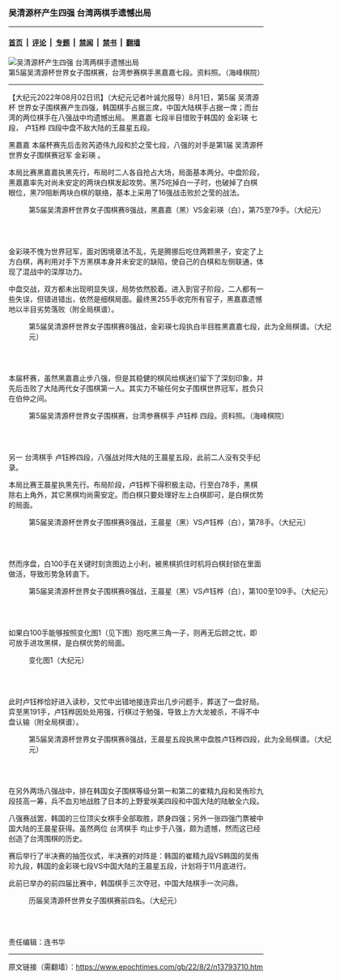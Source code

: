 ### 吴清源杯产生四强 台湾两棋手遗憾出局

---

#### [首页](../../../..?n13793710) &nbsp;|&nbsp; [评论](../../../../../epoch-comment?n13793710) &nbsp;|&nbsp; [专题](../../../../../epoch-special?n13793710) &nbsp;|&nbsp; [禁闻](../../../../../epoch-news?n13793710) &nbsp;|&nbsp; [禁书](../../../../../books?n13793710) &nbsp;|&nbsp; [翻墙](https://github.com/gfw-breaker/nogfw/blob/master/README.md?n13793710)


<div><img alt="吴清源杯产生四强 台湾两棋手遗憾出局" class="attachment-djy_600_400 size-djy_600_400 wp-post-image" src="https://i.epochtimes.com/assets/uploads/2022/08/id13793711-295792637_1894232717451854_8083189098638934701_n@1200x1200-600x400.jpg"/>
<div class="caption">
 第5届吴清源杯世界女子围棋赛，台湾参赛棋手黑嘉嘉七段。资料照。（海峰棋院）
</div></div><hr/><div class="post_content" id="artbody" itemprop="articleBody">
 <!-- article content begin -->
 <p>
  【大纪元2022年08月02日讯】（大纪元记者叶诚允报导）8月1日，第5届
  <ok href="https://www.epochtimes.com/gb/tag/%E5%90%B4%E6%B8%85%E6%BA%90%E6%9D%AF.html">
   吴清源杯
  </ok>
  世界女子围棋赛产生四强，韩国棋手占据三席，中国大陆棋手占据一席；而台湾的两位棋手在八强战中均遗憾出局。
  <ok href="https://www.epochtimes.com/gb/tag/%E9%BB%91%E5%98%89%E5%98%89.html">
   黑嘉嘉
  </ok>
  七段半目惜败于韩国的
  <ok href="https://www.epochtimes.com/gb/tag/%E9%87%91%E5%BD%A9%E7%91%9B.html">
   金彩瑛
  </ok>
  七段，
  <ok href="https://www.epochtimes.com/gb/tag/%E5%8D%A2%E9%92%B0%E6%A1%A6.html">
   卢钰桦
  </ok>
  四段中盘不敌大陆的王晨星五段。
 </p>
 <p>
  <ok href="https://www.epochtimes.com/gb/tag/%E9%BB%91%E5%98%89%E5%98%89.html">
   黑嘉嘉
  </ok>
  本届杯赛先后击败芮迺伟九段和於之莹七段，八强的对手是第1届
  <ok href="https://www.epochtimes.com/gb/tag/%E5%90%B4%E6%B8%85%E6%BA%90%E6%9D%AF.html">
   吴清源杯
  </ok>
  世界女子围棋赛冠军
  <ok href="https://www.epochtimes.com/gb/tag/%E9%87%91%E5%BD%A9%E7%91%9B.html">
   金彩瑛
  </ok>
  。
 </p>
 <p>
  本局比赛黑嘉嘉执黑先行，布局时二人各自抢占大场，局面基本两分。中盘阶段，黑嘉嘉率先对尚未安定的两块白棋发起攻势。黑75吃掉白一子时，也破掉了白棋眼位，黑79阻断两块白棋的联络，基本上采用了16强战击败於之莹的战法。
 </p>
 <figure aria-describedby="caption-attachment-13793727" class="wp-caption aligncenter" id="attachment_13793727" style="width: 600px">
  <ok href="https://i.epochtimes.com/assets/uploads/2022/08/id13793727-1_1200x1200.png" target="_blank">
   <img alt="" class="size-large wp-image-13793727" src="https://i.epochtimes.com/assets/uploads/2022/08/id13793727-1_1200x1200-600x600.png"/>
  </ok>
  <br/><figcaption class="wp-caption-text" id="caption-attachment-13793727">
   第5届吴清源杯世界女子围棋赛8强战，黑嘉嘉（黑）VS金彩瑛（白），第75至79手。（大纪元）
  </figcaption><br/>
 </figure><br/>
 <p>
  金彩瑛不愧为世界冠军，面对困境章法不乱，先是腾挪后吃住两颗黑子，安定了上方白棋，再利用对手下方黑棋本身并未安定的缺陷，使自己的白棋和左侧联通，体现了混战中的深厚功力。
 </p>
 <p>
  中盘交战，双方都未出现明显失误，局势依然胶着。进入到官子阶段，二人都有一些失误，但错进错出，依然是细棋局面。最终黑255手收完所有官子，黑嘉嘉遗憾地以半目劣势落败（附全局棋谱）。
 </p>
 <figure aria-describedby="caption-attachment-13793728" class="wp-caption aligncenter" id="attachment_13793728" style="width: 600px">
  <ok href="https://i.epochtimes.com/assets/uploads/2022/08/id13793728-2_1200x1200.png" target="_blank">
   <img alt="" class="size-large wp-image-13793728" src="https://i.epochtimes.com/assets/uploads/2022/08/id13793728-2_1200x1200-600x645.png"/>
  </ok>
  <br/><figcaption class="wp-caption-text" id="caption-attachment-13793728">
   第5届吴清源杯世界女子围棋赛8强战，金彩瑛七段执白半目胜黑嘉嘉七段，此为全局棋谱。（大纪元）
  </figcaption><br/>
 </figure><br/>
 <p>
  本届杯赛，虽然黑嘉嘉止步八强，但是其稳健的棋风给棋迷们留下了深刻印象，并先后击败了大陆两代女子围棋第一人。其实力不输任何女子围棋世界冠军，胜负只在伯仲之间。
 </p>
 <figure aria-describedby="caption-attachment-13793712" class="wp-caption aligncenter" id="attachment_13793712" style="width: 600px">
  <ok href="https://i.epochtimes.com/assets/uploads/2022/08/id13793712-296283823_1894284057446720_5912513190641374521_n@1200x1200.jpeg" target="_blank">
   <img alt="" class="size-large wp-image-13793712" src="https://i.epochtimes.com/assets/uploads/2022/08/id13793712-296283823_1894284057446720_5912513190641374521_n@1200x1200-600x400.jpeg"/>
  </ok>
  <br/><figcaption class="wp-caption-text" id="caption-attachment-13793712">
   第5届吴清源杯世界女子围棋赛，台湾参赛棋手
   <ok href="https://www.epochtimes.com/gb/tag/%E5%8D%A2%E9%92%B0%E6%A1%A6.html">
    卢钰桦
   </ok>
   四段。资料照。（海峰棋院）
  </figcaption><br/>
 </figure><br/>
 <p>
  另一
  <ok href="https://www.epochtimes.com/gb/tag/%E5%8F%B0%E6%B9%BE%E6%A3%8B%E6%89%8B.html">
   台湾棋手
  </ok>
  卢钰桦四段，八强战对阵大陆的王晨星五段，此前二人没有交手纪录。
 </p>
 <p>
  本局比赛王晨星执黑先行。布局阶段，卢钰桦下得积极主动，行至白78手，黑棋除右上角外，其它黑棋均尚需安定。而白棋只要处理好左上白棋即可，是白棋优势的局面。
 </p>
 <figure aria-describedby="caption-attachment-13793729" class="wp-caption aligncenter" id="attachment_13793729" style="width: 600px">
  <ok href="https://i.epochtimes.com/assets/uploads/2022/08/id13793729-3_1200x1200.png" target="_blank">
   <img alt="" class="size-large wp-image-13793729" src="https://i.epochtimes.com/assets/uploads/2022/08/id13793729-3_1200x1200-600x600.png"/>
  </ok>
  <br/><figcaption class="wp-caption-text" id="caption-attachment-13793729">
   第5届吴清源杯世界女子围棋赛8强战，王晨星（黑）VS卢钰桦（白），第78手。（大纪元）
  </figcaption><br/>
 </figure><br/>
 <p>
  然而序盘，白100手在关键时刻贪图边上小利，被黑棋抓住时机将白棋封锁在里面做活，导致形势急转直下。
 </p>
 <figure aria-describedby="caption-attachment-13793730" class="wp-caption aligncenter" id="attachment_13793730" style="width: 600px">
  <ok href="https://i.epochtimes.com/assets/uploads/2022/08/id13793730-4_1200x1200.png" target="_blank">
   <img alt="" class="size-large wp-image-13793730" src="https://i.epochtimes.com/assets/uploads/2022/08/id13793730-4_1200x1200-600x600.png"/>
  </ok>
  <br/><figcaption class="wp-caption-text" id="caption-attachment-13793730">
   第5届吴清源杯世界女子围棋赛8强战，王晨星（黑）VS卢钰桦（白），第100至109手。（大纪元）
  </figcaption><br/>
 </figure><br/>
 <p>
  如果白100手能够按照变化图1（见下图）抱吃黑三角一子，则再无后顾之忧，即可放手进攻黑棋，是白棋优势的局面。
 </p>
 <figure aria-describedby="caption-attachment-13793731" class="wp-caption aligncenter" id="attachment_13793731" style="width: 600px">
  <ok href="https://i.epochtimes.com/assets/uploads/2022/08/id13793731-5_1200x1200.png" target="_blank">
   <img alt="" class="size-large wp-image-13793731" src="https://i.epochtimes.com/assets/uploads/2022/08/id13793731-5_1200x1200-600x600.png"/>
  </ok>
  <br/><figcaption class="wp-caption-text" id="caption-attachment-13793731">
   变化图1（大纪元）
  </figcaption><br/>
 </figure><br/>
 <p>
  此时卢钰桦恰好进入读秒，又忙中出错地接连弈出几步问题手，葬送了一盘好局。弈至黑191手，卢钰桦因处处用强，行棋过于勉强，导致上方大龙被杀，不得不中盘认输（附全局棋谱）。
 </p>
 <figure aria-describedby="caption-attachment-13793732" class="wp-caption aligncenter" id="attachment_13793732" style="width: 600px">
  <ok href="https://i.epochtimes.com/assets/uploads/2022/08/id13793732-6_1200x1200.png" target="_blank">
   <img alt="" class="size-large wp-image-13793732" src="https://i.epochtimes.com/assets/uploads/2022/08/id13793732-6_1200x1200-600x645.png"/>
  </ok>
  <br/><figcaption class="wp-caption-text" id="caption-attachment-13793732">
   第5届吴清源杯世界女子围棋赛8强战，王晨星五段执黑中盘胜卢钰桦四段，此为全局棋谱。（大纪元）
  </figcaption><br/>
 </figure><br/>
 <p>
  在另外两场八强战中，排在韩国女子围棋等级分第一和第二的崔精九段和吴侑珍九段技高一筹，兵不血刃地战胜了日本的上野爱咲美四段和中国大陆的陆敏全六段。
 </p>
 <p>
  八强赛战罢，韩国的三位顶尖女棋手全部取胜，跻身四强；另外一张四强门票被中国大陆的王晨星获得。虽然两位
  <ok href="https://www.epochtimes.com/gb/tag/%E5%8F%B0%E6%B9%BE%E6%A3%8B%E6%89%8B.html">
   台湾棋手
  </ok>
  均止步于八强，颇为遗憾，然而这已经创造了台湾围棋的历史。
 </p>
 <p>
  赛后举行了半决赛的抽签仪式，半决赛的对阵是：韩国的崔精九段VS韩国的吴侑珍九段，韩国的金彩瑛七段VS中国大陆的王晨星五段，计划将于11月底进行。
 </p>
 <p>
  此前已举办的前四届比赛中，韩国棋手三次夺冠，中国大陆棋手一次问鼎。
 </p>
 <figure aria-describedby="caption-attachment-13793733" class="wp-caption aligncenter" id="attachment_13793733" style="width: 600px">
  <ok href="https://i.epochtimes.com/assets/uploads/2022/08/id13793733-7_1200x1200.png" target="_blank">
   <img alt="" class="size-large wp-image-13793733" src="https://i.epochtimes.com/assets/uploads/2022/08/id13793733-7_1200x1200-600x172.png"/>
  </ok>
  <br/><figcaption class="wp-caption-text" id="caption-attachment-13793733">
   历届吴清源杯世界女子围棋赛前四名。（大纪元）
  </figcaption><br/>
 </figure><br/>
 <p>
  责任编辑：连书华
 </p>
 <!-- article content end -->
 <div id="below_article_ad">
 </div>
</div>


---

原文链接（需翻墙）：https://www.epochtimes.com/gb/22/8/2/n13793710.htm